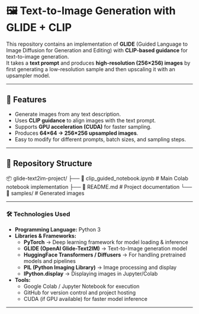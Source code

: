 # 🖼️ Text-to-Image Generation with GLIDE + CLIP

This repository contains an implementation of **GLIDE** (Guided Language to Image Diffusion for Generation and Editing) with **CLIP-based guidance** for text-to-image generation.  
It takes a **text prompt** and produces **high-resolution (256×256) images** by first generating a low-resolution sample and then upscaling it with an upsampler model.

---

## 🚀 Features
- Generate images from any text description.
- Uses **CLIP guidance** to align images with the text prompt.
- Supports **GPU acceleration (CUDA)** for faster sampling.
- Produces **64×64 → 256×256 upsampled images**.
- Easy to modify for different prompts, batch sizes, and sampling steps.

---

## 📂 Repository Structure
📦 glide-text2im-project/
├── 📄 clip_guided_notebook.ipynb # Main Colab notebook implementation
├── 📄 README.md # Project documentation
└── 📁 samples/ # Generated images 

---

### 🛠️ Technologies Used
- **Programming Language:** Python 3  
- **Libraries & Frameworks:**
  - **PyTorch** → Deep learning framework for model loading & inference  
  - **GLIDE (OpenAI Glide-Text2IM)** → Text-to-Image generation model  
  - **HuggingFace Transformers / Diffusers** → For handling pretrained models and pipelines  
  - **PIL (Python Imaging Library)** → Image processing and display  
  - **IPython.display** → Displaying images in Jupyter/Colab  
- **Tools:**
  - Google Colab / Jupyter Notebook for execution  
  - GitHub for version control and project hosting  
  - CUDA (if GPU available) for faster model inference  

---
